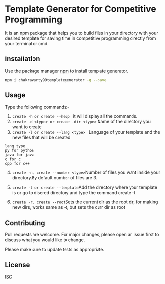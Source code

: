 # Template Generator for Competitive Programming

It is an npm package that helps you to build files in your directory with your desired template for saving time in competitive programming directly from your terminal or cmd.

## Installation

Use the package manager [npm](https://www.npmjs.com/package/chakrawarty99templategenerator) to install template generator.

```bash
npm i chakrawarty99templategenerator -g --save
```

## Usage

Type the following commands:-

 1. ```create -h or create --help ``` it will display all the commands.
 2. ```create -d <type> or create -dir <type>``` Name of the directory you want to 
     create
3. ```create -l or create --lang <type> ``` Language of your template and the new files that will be created
```
lang type 
py for python
java for java
c for c
cpp for c++
```
4. ```create -n, create --number <type>```Number of files you want inside your directory.By default number of files are 3.

5. ```create -t or create --template```Add the directory where your template is or go 
  to disered directory and type the command create -t

6. ```create -r, create --root```Sets the current dir as the root dir, for making new dirs, works same as -t, but sets the curr dir as root



## Contributing
Pull requests are welcome. For major changes, please open an issue first to discuss what you would like to change.

Please make sure to update tests as appropriate.

## License
[ISC](https://opensource.org/licenses/ISC)